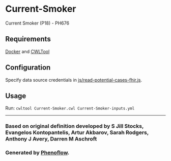 # Current-Smoker

Current Smoker (P18) - PH676

## Requirements

[Docker](https://docs.docker.com/install/) and [CWLTool](https://github.com/common-workflow-language/cwltool#install)

## Configuration

Specify data source credentials in [js/read-potential-cases-fhir.js](js/read-potential-cases-fhir.js).

## Usage

Run: `cwltool Current-Smoker.cwl Current-Smoker-inputs.yml`

***

### Based on original definition developed by S Jill Stocks, Evangelos Kontopantelis, Artur Akbarov, Sarah Rodgers, Anthony J Avery, Darren M Aschroft
### Generated by [Phenoflow](https://kclhi.org/phenoflow).
